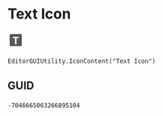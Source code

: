 # Text Icon
![](/img/Text%20Icon.png)

``` CSharp
EditorGUIUtility.IconContent("Text Icon")
```
## GUID
```
-7046665063266895104
```
